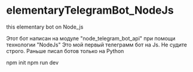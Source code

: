 # elementaryTelegramBot_NodeJs
this elementary bot on Node_js

Этот бот написан на модуле "node_telegram_bot_api" при помощи технологии "NodeJs"
Это мой первый телеграмм бот на Js. Не судите строго. Раньше писал ботов только на Python

npm init
npm run dev
